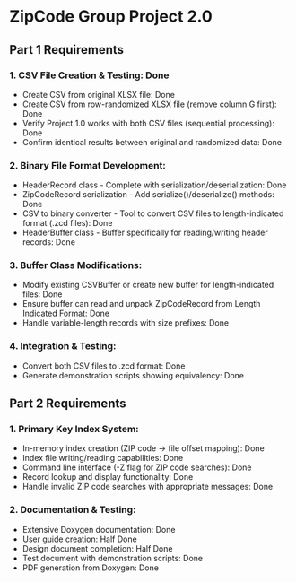 # ZipCode Group Project 2.0

## Part 1 Requirements

### 1. CSV File Creation & Testing: Done
- Create CSV from original XLSX file: Done
- Create CSV from row-randomized XLSX file (remove column G first): Done
- Verify Project 1.0 works with both CSV files (sequential processing): Done
- Confirm identical results between original and randomized data: Done

### 2. Binary File Format Development:
- HeaderRecord class - Complete with serialization/deserialization: Done
- ZipCodeRecord serialization - Add serialize()/deserialize() methods: Done
- CSV to binary converter - Tool to convert CSV files to length-indicated format (.zcd files): Done
- HeaderBuffer class - Buffer specifically for reading/writing header records: Done

### 3. Buffer Class Modifications:
- Modify existing CSVBuffer or create new buffer for length-indicated files: Done
- Ensure buffer can read and unpack ZipCodeRecord from Length Indicated Format: Done
- Handle variable-length records with size prefixes: Done

### 4. Integration & Testing:
- Convert both CSV files to .zcd format: Done
- Generate demonstration scripts showing equivalency: Done

## Part 2 Requirements

### 1. Primary Key Index System:
- In-memory index creation (ZIP code → file offset mapping): Done
- Index file writing/reading capabilities: Done
- Command line interface (-Z flag for ZIP code searches): Done
- Record lookup and display functionality: Done
- Handle invalid ZIP code searches with appropriate messages: Done

### 2. Documentation & Testing:
- Extensive Doxygen documentation: Done
- User guide creation: Half Done
- Design document completion: Half Done
- Test document with demonstration scripts: Done
- PDF generation from Doxygen: Done





